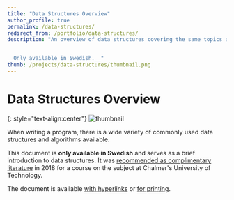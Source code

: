 ```yaml
---
title: "Data Structures Overview"
author_profile: true
permalink: /data-structures/
redirect_from: /portfolio/data-structures/
description: "An overview of data structures covering the same topics as an entry level course. Useful companion for any such course.


__Only available in Swedish.__"
thumb: /projects/data-structures/thumbnail.png
---
```


# Data Structures Overview

{: style="text-align:center"}
![thumbnail](/projects/data-structures/thumbnail.png)

When writing a program, there is a wide variety of commonly used data structures and algorithms available.

This document is **only available in Swedish** and serves as a brief introduction to data structures. It was [recommended as complimentary literature](http://www.cse.chalmers.se/edu/year/2018/course/DAT037_Datastrukturer/resources.html) in 2018 for a course on the subject at Chalmer's University of Technology.

The document is available [with hyperlinks](/assets/docs/datastrukturer_sammanfattning.pdf) or [for printing](/assets/docs/datastrukturer-printing-version.pdf).
